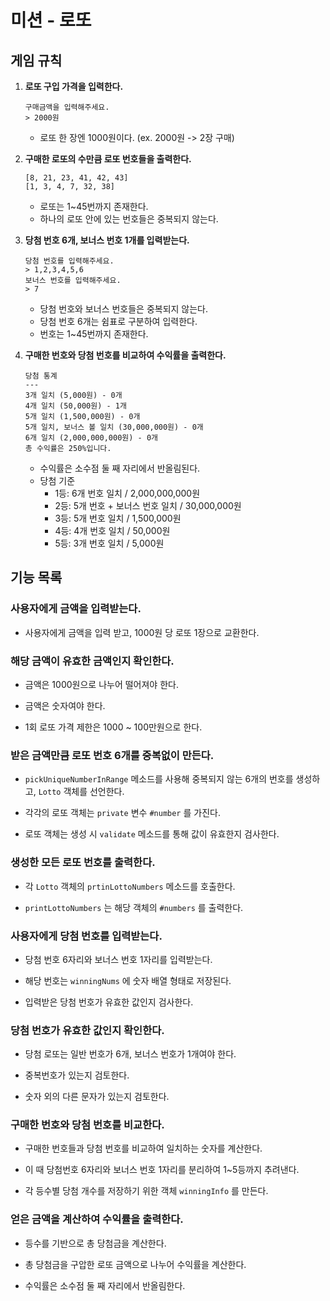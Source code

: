 # 미션 - 로또
## 게임 규칙 
1. **로또 구입 가격을 입력한다.**
    ```
    구매금액을 입력해주세요.
    > 2000원
    ```
    - 로또 한 장엔 1000원이다. (ex. 2000원 -> 2장 구매)

2. **구매한 로또의 수만큼 로또 번호들을 출력한다.**
    ```
    [8, 21, 23, 41, 42, 43]
    [1, 3, 4, 7, 32, 38]
    ```
    
    - 로또는 1~45번까지 존재한다.
    - 하나의 로또 안에 있는 번호들은 중복되지 않는다.

3. **당첨 번호 6개, 보너스 번호 1개를 입력받는다.**

    ```
    당첨 번호를 입력해주세요.
    > 1,2,3,4,5,6
    보너스 번호를 입력해주세요.
    > 7
    ```
    
    - 당첨 번호와 보너스 번호들은 중복되지 않는다.
    - 당첨 번호 6개는 쉼표로 구분하여 입력한다.
    - 번호는 1~45번까지 존재한다.

4. **구매한 번호와 당첨 번호를 비교하여 수익률을 출력한다.**
    ```
    당첨 통계
    ---
    3개 일치 (5,000원) - 0개
    4개 일치 (50,000원) - 1개
    5개 일치 (1,500,000원) - 0개
    5개 일치, 보너스 볼 일치 (30,000,000원) - 0개
    6개 일치 (2,000,000,000원) - 0개
    총 수익률은 250%입니다.
    ```
    - 수익률은 소수점 둘 째 자리에서 반올림된다.
    - 당첨 기준
        - 1등: 6개 번호 일치 / 2,000,000,000원
        - 2등: 5개 번호 + 보너스 번호 일치 / 30,000,000원
        - 3등: 5개 번호 일치 / 1,500,000원
        - 4등: 4개 번호 일치 / 50,000원
        - 5등: 3개 번호 일치 / 5,000원
        
## 기능 목록
### 사용자에게 금액을 입력받는다.

- 사용자에게 금액을 입력 받고, 1000원 당 로또 1장으로 교환한다.

### 해당 금액이 유효한 금액인지 확인한다.

- 금액은 1000원으로 나누어 떨어져야 한다.

- 금액은 숫자여야 한다.

- 1회 로또 가격 제한은 1000 ~ 100만원으로 한다.


### 받은 금액만큼 로또 번호 6개를 중복없이 만든다.

- `pickUniqueNumberInRange` 메소드를 사용해 중복되지 않는 6개의 번호를 생성하고, `Lotto` 객체를 선언한다.

- 각각의 로또 객체는 `private` 변수 `#number` 를 가진다.

- 로또 객체는 생성 시 `validate` 메소드를 통해 값이 유효한지 검사한다.


### 생성한 모든 로또 번호를 출력한다.

- 각 `Lotto` 객체의 `prtinLottoNumbers` 메소드를 호출한다.

- `printLottoNumbers` 는 해당 객체의 `#numbers` 를 출력한다.


### 사용자에게 당첨 번호를 입력받는다.

- 당첨 번호 6자리와 보너스 번호 1자리를 입력받는다.

- 해당 번호는 `winningNums` 에 숫자 배열 형태로 저장된다.

- 입력받은 당첨 번호가 유효한 값인지 검사한다.

### 당첨 번호가 유효한 값인지 확인한다.

- 당첨 로또는 일반 번호가 6개, 보너스 번호가 1개여야 한다.

- 중복번호가 있는지 검토한다.

- 숫자 외의 다른 문자가 있는지 검토한다.

### 구매한 번호와 당첨 번호를 비교한다.

- 구매한 번호들과 당첨 번호를 비교하여 일치하는 숫자를 계산한다.

- 이 때 당첨번호 6자리와 보너스 번호 1자리를 분리하여 1~5등까지 추려낸다.

- 각 등수별 당첨 개수를 저장하기 위한 객체 `winningInfo` 를 만든다.


### 얻은 금액을 계산하여 수익률을 출력한다.

- 등수를 기반으로 총 당첨금을 계산한다.

- 총 당첨금을 구압한 로또 금액으로 나누어 수익률을 계산한다.

- 수익률은 소수점 둘 째 자리에서 반올림한다.